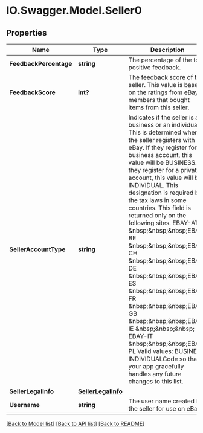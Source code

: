 # IO.Swagger.Model.Seller0
## Properties

Name | Type | Description | Notes
------------ | ------------- | ------------- | -------------
**FeedbackPercentage** | **string** | The percentage of the total positive feedback. | [optional] 
**FeedbackScore** | **int?** | The feedback score of the seller. This value is based on the ratings from eBay members that bought items from this seller. | [optional] 
**SellerAccountType** | **string** | Indicates if the seller is a business or an individual. This is determined when the seller registers with eBay. If they register for a business account, this value will be BUSINESS. If they register for a private account, this value will be INDIVIDUAL. This designation is required by the tax laws in some countries. This field is returned only on the following sites. EBAY-AT &amp;nbsp;&amp;nbsp;&amp;nbsp;EBAY-BE &amp;nbsp;&amp;nbsp;&amp;nbsp;EBAY-CH &amp;nbsp;&amp;nbsp;&amp;nbsp;EBAY-DE &amp;nbsp;&amp;nbsp;&amp;nbsp;EBAY-ES &amp;nbsp;&amp;nbsp;&amp;nbsp;EBAY-FR &amp;nbsp;&amp;nbsp;&amp;nbsp;EBAY-GB &amp;nbsp;&amp;nbsp;&amp;nbsp;EBAY-IE &amp;nbsp;&amp;nbsp;&amp;nbsp; EBAY-IT &amp;nbsp;&amp;nbsp;&amp;nbsp;EBAY-PL Valid values: BUSINESS INDIVIDUALCode so that your app gracefully handles any future changes to this list. | [optional] 
**SellerLegalInfo** | [**SellerLegalInfo**](SellerLegalInfo.md) |  | [optional] 
**Username** | **string** | The user name created by the seller for use on eBay. | [optional] 

[[Back to Model list]](../README.md#documentation-for-models) [[Back to API list]](../README.md#documentation-for-api-endpoints) [[Back to README]](../README.md)

